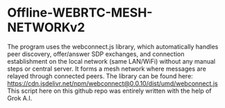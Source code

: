 # Offline-WEBRTC-MESH-NETWORKv2
The program uses the webconnect.js library, which automatically handles peer discovery, offer/answer SDP exchanges, and connection establishment on the local network (same LAN/WiFi) without any manual steps or central server. It forms a mesh network where messages are relayed through connected peers.
The library can be found here: https://cdn.jsdelivr.net/npm/webconnect@0.0.10/dist/umd/webconnect.js
This script here on this github repo was entirely written with the help of Grok A.I.
